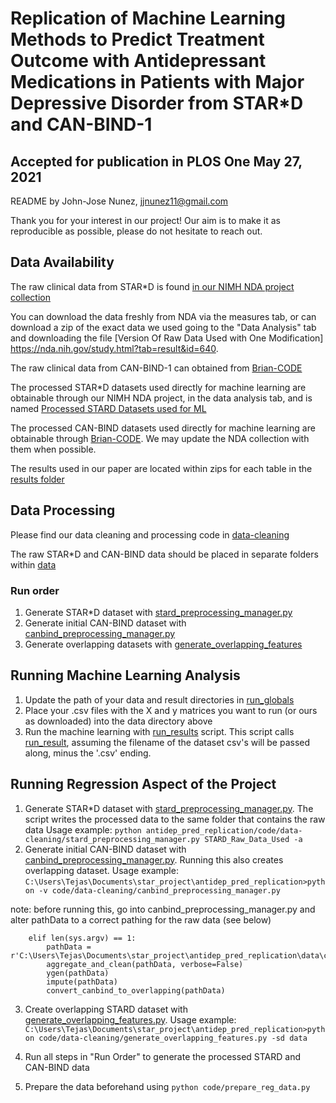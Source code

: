 # Replication of Machine Learning Methods to Predict Treatment Outcome with Antidepressant Medications in Patients with Major Depressive Disorder from STAR*D and CAN-BIND-1
## Accepted for publication in PLOS One May 27, 2021

README by John-Jose Nunez, jjnunez11@gmail.com

Thank you for your interest in our project! Our aim is to make it as reproducible as possible, please do not hesitate to reach out. 

## Data Availability
The raw clinical data from STAR*D is found [in our NIMH NDA project collection](http://dx.doi.org/10.15154/1503299)

You can download the data freshly from NDA via the measures tab, or can download a zip of the exact data we used going to the "Data Analysis" tab
and downloading the file [Version Of Raw Data Used with One Modification] https://nda.nih.gov/study.html?tab=result&id=640. 

The raw clinical data from CAN-BIND-1 can obtained from [Brian-CODE](https://braininstitute.ca/research-data-sharing/brain-code)

The processed STAR*D datasets used directly for machine learning are obtainable through our NIMH NDA project, in the data analysis tab,
and is named [Processed STARD Datasets used for ML](https://nda.nih.gov/study.html?tab=result&id=640)

The processed CAN-BIND datasets used directly for machine learning are obtainable through [Brian-CODE](https://braininstitute.ca/research-data-sharing/brain-code).
We may update the NDA collection with them when possible. 

The results used in our paper are located within zips for each table in the [results folder](./results)

## Data Processing

Please find our data cleaning and processing code in [data-cleaning](./code/data-cleaning/)

The raw STAR*D and CAN-BIND data should be placed in separate folders within [data](./data/)

### Run order
1. Generate STAR*D dataset with [stard_preprocessing_manager.py](./code/data-cleaning/stard_preprocessing_manager.py)
2. Generate initial CAN-BIND dataset with  [canbind_preprocessing_manager.py](./code/data-cleaning/canbind_preprocessing_manager.py)
3. Generate overlapping datasets with [generate_overlapping_features](./code/data-cleaning/generate_overlapping_features.py)

## Running Machine Learning Analysis
1. Update the path of your data and result directories in [run_globals](./code/run_globals.py)
2. Place your .csv files with the X and y matrices you want to run (or ours as downloaded) into the data directory above
3. Run the machine learning with [run_results](./code/run_results.py) script. This script calls [run_result](./code/run_results.py), assuming the filename of the 
dataset csv's will be passed along, minus the '.csv' ending. 

## Running Regression Aspect of the Project
1. Generate STAR*D dataset with [stard_preprocessing_manager.py](./code/data-cleaning/stard_preprocessing_manager.py). The script writes the processed data to the same folder that contains the raw data
    Usage example: `python antidep_pred_replication/code/data-cleaning/stard_preprocessing_manager.py STARD_Raw_Data_Used -a` 
2. Generate initial CAN-BIND dataset with  [canbind_preprocessing_manager.py](./code/data-cleaning/canbind_preprocessing_manager.py). Running this also creates overlapping dataset.
    Usage example: `C:\Users\Tejas\Documents\star_project\antidep_pred_replication>python -v code/data-cleaning/canbind_preprocessing_manager.py`

note: before running this, go into canbind_preprocessing_manager.py and alter pathData to a correct pathing for the raw data (see below)
```
    elif len(sys.argv) == 1:
        pathData = r'C:\Users\Tejas\Documents\star_project\antidep_pred_replication\data\canbind_raw_data'
        aggregate_and_clean(pathData, verbose=False)
        ygen(pathData)
        impute(pathData)
        convert_canbind_to_overlapping(pathData)
```

3. Create overlapping STARD dataset with [generate_overlapping_features.py](./code/data-cleaning/generate_overlapping_features.py).
    Usage example: `C:\Users\Tejas\Documents\star_project\antidep_pred_replication>python code/data-cleaning/generate_overlapping_features.py -sd data`

    
1. Run all steps in "Run Order" to generate the processed STARD and CAN-BIND data
2. Prepare the data beforehand using `python code/prepare_reg_data.py` 